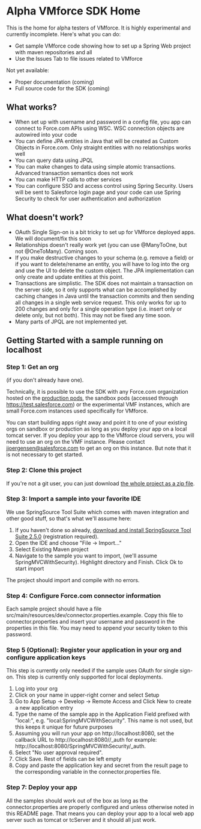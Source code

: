 Alpha VMforce SDK Home
======================

This is the home for alpha testers of VMforce. It is highly experimental and currently incomplete. Here's what you can do:

- Get sample VMforce code showing how to set up a Spring Web project with maven repositories and all
- Use the Issues Tab to file issues related to VMforce

Not yet available:

- Proper documentation (coming)
- Full source code for the SDK (coming)

What works?
-----------

- When set up with username and password in a config file, you app can connect to Force.com APIs using WSC. WSC connection objects are autowired into your code
- You can define JPA entities in Java that will be created as Custom Objects in Force.com. Only straight entities with no relationships works well
- You can query data using JPQL
- You can make changes to data using simple atomic transactions. Advanced transaction semantics does not work
- You can make HTTP calls to other services
- You can configure SSO and access control using Spring Security. Users will be sent to Salesforce login page and your code can use Spring Security to check for user authentication and authorization

What doesn't work?
------------------

- OAuth Single Sign-on is a bit tricky to set up for VMforce deployed apps. We will document/fix this soon
- Relationships doesn't really work yet (you can use @ManyToOne, but not @OneToMany). Coming soon.
- If you make destructive changes to your schema (e.g. remove a field) or if you want to delete/rename an entity, you will have to log into the org and use the UI to delete the custom object. The JPA implementation can only create and update entities at this point.
- Transactions are simplistic. The SDK does not maintain a transaction on the server side, so it only supports what can be accomplished by caching changes in Java until the transaction commits and then sending all changes in a single web service request. This only works for up to 200 changes and only for a single operation type (i.e. insert only or delete only, but not both). This may not be fixed any time soon.
- Many parts of JPQL are not implemented yet. 



Getting Started with a sample running on localhost
--------------------------------------------------

### Step 1: Get an org

(if you don't already have one).

Technically, it is possible to use the SDK with any Force.com organization hosted on the [production pods](https://login.salesforce.com), the sandbox pods (accessed through https://test.salesforce.com) or the experimental VMF instances, which are small Force.com instances used specifically for VMforce.

You can start building apps right away and point it to one of your existing orgs on sandbox or production as long as you deploy your app on a local tomcat server. If you deploy your app to the VMforce cloud servers, you will need to use an org on the VMF instance. Please contact jjoergensen@salesforce.com to get an org on this instance. But note that it is not necessary to get started.

### Step 2: Clone this project

If you're not a git user, you can just download [the whole project as a zip file](https://github.com/forcedotcom/vmforce/zipball/master).

### Step 3: Import a sample into your favorite IDE

We use SpringSource Tool Suite which comes with maven integration and other good stuff, so that's what we'll assume here:

1. If you haven't done so already, [download and install SpringSource Tool Suite 2.5.0](http://www.springsource.com/developer/sts) (registration required).
2. Open the IDE and choose "File -> Import..."
3. Select Existing Maven project
4. Navigate to the sample you want to import, (we'll assume SpringMVCWithSecurity). Highlight directory and Finish. Click Ok to start import

The project should import and compile with no errors.

### Step 4: Configure Force.com connector information

Each sample project should have a file src/main/resources/dev/connector.properties.example. Copy this file to connector.properties and insert your username and password in the properties in this file. You may need to append your security token to this password.

### Step 5 (Optional): Register your application in your org and configure application keys

This step is currently only needed if the sample uses OAuth for single sign-on. This step is currently only supported for local deployments.

1. Log into your org
2. Click on your name in upper-right corner and select Setup
3. Go to App Setup -> Develop -> Remote Access and Click New to create a new application entry
4. Type the name of the sample app in the Application Field prefixed with "local:", e.g. "local:SpringMVCWithSecurity". This name is not used, but this keeps it unique for future purposes
5. Assuming you will run your app on http://localhost:8080, set the callback URL to http://localhost:8080/<appname>/\_auth for example: http://localhost:8080/SpringMVCWithSecurity/\_auth.
6. Select "No user approval required".
7. Click Save. Rest of fields can be left empty
8. Copy and paste the application key and secret from the result page to the corresponding variable in the connector.properties file.


### Step 7: Deploy your app

All the samples should work out of the box as long as the connector.properties are properly configured and unless otherwise noted in this README page. That means you can deploy your app to a local web app server such as tomcat or tcServer and it should all just work.




